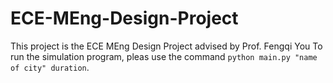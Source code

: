 # ECE-MEng-Design-Project
This project is the ECE MEng Design Project advised by Prof. Fengqi You
To run the simulation program, pleas use the command `python main.py "name of city" duration`.
